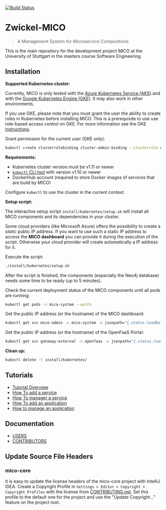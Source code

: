[![Build Status](https://travis-ci.org/UST-MICO/mico.svg?branch=master)](https://travis-ci.org/UST-MICO/mico)

# Zwickel-MICO

> A Management System for Microservice Compositions

This is the main repository for the development project MICO at the University of Stuttgart in the masters course Software Engineering.

## Installation

**Supported Kubernetes cluster:**

Currently, MICO is only tested with the [Azure Kubernetes Service (AKS)](https://azure.microsoft.com/en-us/services/kubernetes-service/) and with the [Google Kubernetes Engine (GKE)](https://cloud.google.com/kubernetes-engine/). It may also work in other environments.

If you use GKE, please note that you must grant the user the ability to create roles in Kubernetes before installing MICO.
This is a prerequisite to use use role-based access control on GKE. For more information see the GKE [instructions](https://cloud.google.com/kubernetes-engine/docs/how-to/role-based-access-control).

Grant permission for the current user (GKE only):
```bash
kubectl create clusterrolebinding cluster-admin-binding --clusterrole cluster-admin --user $(gcloud config list account --format "value(core.account)")
```

**Requirements:**

- Kubernetes cluster version must be v1.11 or newer
- [`kubectl` CLI tool](https://kubernetes.io/docs/tasks/tools/install-kubectl/) with version v1.10 or newer
- DockerHub account (required to store Docker images of services that are build by MICO)

Configure `kubectl` to use the cluster in the current context.

**Setup script:**

The interactive setup script `install/kubernetes/setup.sh` will install all MICO components and its dependencies in your cluster.

Some cloud providers (like Microsoft Azure) offers the possibility to create a _static_ public IP address.
If you want to use such a static IP address to access the **MICO dashboard** you can provide it during the execution of the script.
Otherwise your cloud provider will create automatically a IP address for it.

Execute the script:

```bash
./install/kubernetes/setup.sh
```

After the script is finished, the components (especially the Neo4j database) needs some time to be ready (up to 5 minutes).

Check the current deployment status of the MICO components until all pods are running:

```bash
kubectl get pods -n mico-system --watch
```

Get the public IP address (or the hostname) of the MICO dashboard:

```bash
kubectl get svc mico-admin -n mico-system -o jsonpath="{.status.loadBalancer.ingress[*]['ip', 'hostname']}"
```

Get the public IP address (or the hostname) of the OpenFaaS Portal:

```bash
kubectl get svc gateway-external -n openfaas -o jsonpath="{.status.loadBalancer.ingress[*]['ip', 'hostname']}"
```

**Clean up:**

```bash
kubectl delete -f install/kubernetes/
```

## Tutorials

- [Tutorial Overview](https://mico-docs.readthedocs.io/en/latest/tutorials/index.html)
- [How To add a service](https://mico-docs.readthedocs.io/en/latest/tutorials/01-add-a-service.html)
- [How To manager a service](https://mico-docs.readthedocs.io/en/latest/tutorials/02-manage-service.html)
- [How To add an application](https://mico-docs.readthedocs.io/en/latest/tutorials/03-add-an-application.html)
- [How to manage an application](https://mico-docs.readthedocs.io/en/latest/tutorials/04-manage-an-application.html)

## Documentation

- [USERS](https://mico-docs.readthedocs.io)
- [CONTRIBUTORS](https://mico-dev.readthedocs.io)

## Update Source File Headers

### mico-core

It is easy to update the license headers of the mico-core project with IntelliJ IDEA.
Create a Copyright Profile in `Settings > Editor > Copyright > Copyright Profiles` with the license from [CONTRIBUTING.md](CONTRIBUTING.md#Source-File-Headers). Set this profile to the default one for the project and use the "Update Copyright..." feature
on the project root.
